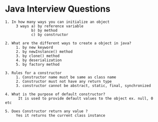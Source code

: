# Java Interview Questions
    1. In how many ways you can initialize an object
         3 ways a) by reference variable
                b) by method
                c) by constructor
                
    2. What are the different ways to create a object in java?
         1. by new keyword
         2. by newInstance() method
         3. by clone() method
         4. by deserialization
         5. by factory method
         
    3. Rules for a constructor
         1. Constructor name must be same as class name
         2. Constructor must not have any return type
         3. constructor cannot be abstract, static, final, synchronized
         
    4. What is the purpose of default constructor?
          It is used to provide default values to the object ex. null, 0 etc
          
    5. Does Constructor return any value ?
         Yes it returns the current class instance 
